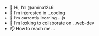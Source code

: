 - 👋 Hi, I’m @amina1246
- 👀 I’m interested in ...coding
- 🌱 I’m currently learning ...js
- 💞️ I’m looking to collaborate on ...web-dev
- 📫 How to reach me ...

<!---
amina1246/amina1246 is a ✨ special ✨ repository because its `README.md` (this file) appears on your GitHub profile.
You can click the Preview link to take a look at your changes.
--->

